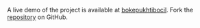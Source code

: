 A live demo of the project is available at [bokepukhtibocil](https://bokepukhtibocil.pages.dev).
Fork the [repository](https://github.com/jolk9110) on GitHub.